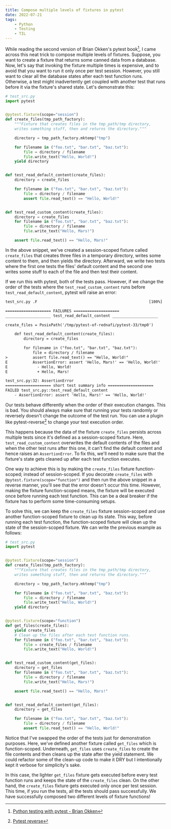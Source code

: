 ```yaml
---
title: Compose multiple levels of fixtures in pytest
date: 2022-07-21
tags:
    - Python
    - Testing
    - TIL
---
```


While reading the second version of Brian Okken's pytest book[^1], I came across this neat
trick to compose multiple levels of fixtures. Suppose, you want to create a fixture that
returns some canned data from a database. Now, let's say that invoking the fixture multiple
times is expensive, and to avoid that you want to run it only once per test session.
However, you still want to clear all the database states after each test function runs.
Otherwise, a test might inadvertently get coupled with another test that runs before it via
the fixture's shared state. Let's demonstrate this:

```py
# test_src.py
import pytest


@pytest.fixture(scope="session")
def create_files(tmp_path_factory):
    """Fixture that creates files in the tmp_path/tmp directory,
    writes something stuff, then and returns the directory."""

    directory = tmp_path_factory.mktemp("tmp")

    for filename in ("foo.txt", "bar.txt", "baz.txt"):
        file = directory / filename
        file.write_text("Hello, World!")
    yield directory


def test_read_default_content(create_files):
    directory = create_files

    for filename in ("foo.txt", "bar.txt", "baz.txt"):
        file = directory / filename
        assert file.read_text() == "Hello, World!"


def test_read_custom_content(create_files):
    directory = create_files
    for filename in ("foo.txt", "bar.txt", "baz.txt"):
        file = directory / filename
        file.write_text("Hello, Mars!")

    assert file.read_text() == "Hello, Mars!"
```

In the above snippet, we've created a session-scoped fixture called `create_files` that
creates three files in a temporary directory, writes some content to them, and then yields
the directory. Afterward, we write two tests where the first one tests the files' default
content and the second one writes some stuff to each of the file and then test their
content.

If we run this with pytest, both of the tests pass. However, if we change the order of the
tests where the `test_read_custom_content` runs before `test_read_default_content`, pytest
will raise an error:

```txt
test_src.py .F                                                 [100%]

==================== FAILURES ====================
____________________ test_read_default_content ____________________

create_files = PosixPath('/tmp/pytest-of-rednafi/pytest-33/tmp0')

    def test_read_default_content(create_files):
        directory = create_files

        for filename in ("foo.txt", "bar.txt", "baz.txt"):
            file = directory / filename
>           assert file.read_text() == "Hello, World!"
E           AssertionError: assert 'Hello, Mars!' == 'Hello, World!'
E             - Hello, World!
E             + Hello, Mars!

test_src.py:32: AssertionError
==================== short test summary info ====================
FAILED test_src.py::test_read_default_content
    - AssertionError: assert 'Hello, Mars!' == 'Hello, World!'
```

Our tests behave differently when the order of their execution changes. This is bad. You
should always make sure that running your tests randomly or reversely doesn't change the
outcome of the test run. You can use a plugin like pytest-reverse[^2] to change your test
execution order.

This happens because the data of the fixture `create_files` persists across multiple tests
since it's defined as a session-scoped fixture. Here, `test_read_custom_content` overwrites
the default contents of the files and when the other test runs after this one, it can't find
the default content and hence raises an `AssertionError`. To fix this, we'll need to make
sure that the fixture's state gets cleaned up after each test function executes.

One way to achieve this is by making the `create_files` fixture function-scoped; instead of
session-scoped. If you decorate `create_files` with `@pytest.fixture(scope="function")` and
then run the above snippet in a reverse manner, you'll see that the error doesn't occur this
time. However, making the fixture function-scoped means, the fixture will be executed once
before running each test function. This can be a deal breaker if the fixture has to perform
some time-consuming setups.

To solve this, we can keep the `create_files` fixture session-scoped and use another
function-scoped fixture to clean up its state. This way, before running each test function,
the function-scoped fixture will clean up the state of the session-scoped fixture. We can
write the previous example as follows:

```py
# test_src.py
import pytest


@pytest.fixture(scope="session")
def create_files(tmp_path_factory):
    """Fixture that creates files in the tmp_path/tmp directory,
    writes something stuff, then and returns the directory."""

    directory = tmp_path_factory.mktemp("tmp")

    for filename in ("foo.txt", "bar.txt", "baz.txt"):
        file = directory / filename
        file.write_text("Hello, World!")
    yield directory


@pytest.fixture(scope="function")
def get_files(create_files):
    yield create_files
    # Clean up the files after each test function runs.
    for filename in ("foo.txt", "bar.txt", "baz.txt"):
        file = create_files / filename
        file.write_text("Hello, World!")


def test_read_custom_content(get_files):
    directory = get_files
    for filename in ("foo.txt", "bar.txt", "baz.txt"):
        file = directory / filename
        file.write_text("Hello, Mars!")

    assert file.read_text() == "Hello, Mars!"


def test_read_default_content(get_files):
    directory = get_files

    for filename in ("foo.txt", "bar.txt", "baz.txt"):
        file = directory / filename
        assert file.read_text() == "Hello, World!"
```

Notice that I've swapped the order of the tests just for demonstration purposes. Here, we've
defined another fixture called `get_files` which is function-scoped. Underneath, `get_files`
uses `create_files` to create the file contents and then cleans up the state after the yield
statement. We could refactor some of the clean-up code to make it DRY but I intentionally
kept it verbose for simplicity's sake.

In this case, the lighter `get_files` fixture gets executed before every test function runs
and keeps the state of the `create_files` clean. On the other hand, the `create_files`
fixture gets executed only once per test session. This time, if you run the tests, all the
tests should pass successfully. We have successfully composed two different levels of
fixture functions!

[^1]:
    [Python testing with pytest - Brian Okken](https://pragprog.com/titles/bopytest2/python-testing-with-pytest-second-edition/)

[^2]: [Pytest reverse](https://github.com/adamchainz/pytest-reverse)
